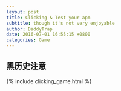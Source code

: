 ```yaml
---
layout: post
title: Clicking & Test your apm
subtitle: though it's not very enjoyable
author: DaddyTrap
date: 2016-07-01 16:55:15 +0800
categories: Game
---
```


## 黑历史注意

{% include clicking_game.html %}